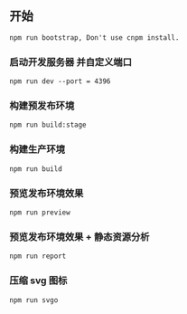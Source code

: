 ## 开始
```
npm run bootstrap, Don't use cnpm install.
```

### 启动开发服务器 并自定义端口
```
npm run dev --port = 4396
```

### 构建预发布环境
```
npm run build:stage
```

### 构建生产环境
```
npm run build
```

### 预览发布环境效果
```
npm run preview
```

### 预览发布环境效果 + 静态资源分析
```
npm run report
```

### 压缩 svg 图标
```
npm run svgo
```

